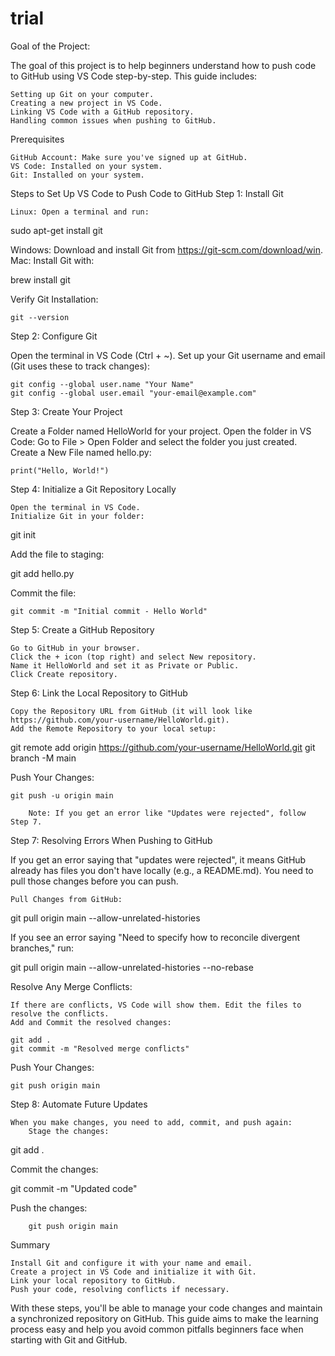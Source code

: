 # trial
Goal of the Project:

The goal of this project is to help beginners understand how to push code to GitHub using VS Code step-by-step. This guide includes:

    Setting up Git on your computer.
    Creating a new project in VS Code.
    Linking VS Code with a GitHub repository.
    Handling common issues when pushing to GitHub.

Prerequisites

    GitHub Account: Make sure you've signed up at GitHub.
    VS Code: Installed on your system.
    Git: Installed on your system.

Steps to Set Up VS Code to Push Code to GitHub
Step 1: Install Git

    Linux: Open a terminal and run:

sudo apt-get install git

Windows: Download and install Git from https://git-scm.com/download/win.
Mac: Install Git with:

brew install git

Verify Git Installation:

    git --version

Step 2: Configure Git

Open the terminal in VS Code (Ctrl + ~).
Set up your Git username and email (Git uses these to track changes):

    git config --global user.name "Your Name"
    git config --global user.email "your-email@example.com"

Step 3: Create Your Project

Create a Folder named HelloWorld for your project.
Open the folder in VS Code:
    Go to File > Open Folder and select the folder you just created.
Create a New File named hello.py:


    print("Hello, World!")

Step 4: Initialize a Git Repository Locally

    Open the terminal in VS Code.
    Initialize Git in your folder:

git init

Add the file to staging:

git add hello.py

Commit the file:

    git commit -m "Initial commit - Hello World"

Step 5: Create a GitHub Repository

    Go to GitHub in your browser.
    Click the + icon (top right) and select New repository.
    Name it HelloWorld and set it as Private or Public.
    Click Create repository.

Step 6: Link the Local Repository to GitHub

    Copy the Repository URL from GitHub (it will look like https://github.com/your-username/HelloWorld.git).
    Add the Remote Repository to your local setup:

git remote add origin https://github.com/your-username/HelloWorld.git
git branch -M main

Push Your Changes:

    git push -u origin main

        Note: If you get an error like "Updates were rejected", follow Step 7.

Step 7: Resolving Errors When Pushing to GitHub

If you get an error saying that "updates were rejected", it means GitHub already has files you don't have locally (e.g., a README.md). You need to pull those changes before you can push.

    Pull Changes from GitHub:

git pull origin main --allow-unrelated-histories

If you see an error saying "Need to specify how to reconcile divergent branches," run:

git pull origin main --allow-unrelated-histories --no-rebase

Resolve Any Merge Conflicts:

    If there are conflicts, VS Code will show them. Edit the files to resolve the conflicts.
    Add and Commit the resolved changes:

    git add .
    git commit -m "Resolved merge conflicts"

Push Your Changes:

    git push origin main

Step 8: Automate Future Updates

    When you make changes, you need to add, commit, and push again:
        Stage the changes:

git add .

Commit the changes:

git commit -m "Updated code"

Push the changes:

        git push origin main

Summary

    Install Git and configure it with your name and email.
    Create a project in VS Code and initialize it with Git.
    Link your local repository to GitHub.
    Push your code, resolving conflicts if necessary.

With these steps, you'll be able to manage your code changes and maintain a synchronized repository on GitHub. This guide aims to make the learning process easy and help you avoid common pitfalls beginners face when starting with Git and GitHub.